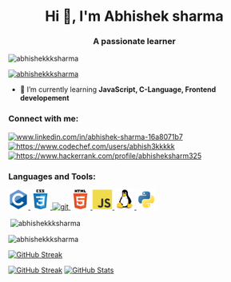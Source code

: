 <h1 align="center">Hi 👋, I'm Abhishek sharma</h1>
<h3 align="center">A passionate learner </h3>

<p align="left"> <img src="https://komarev.com/ghpvc/?username=abhishekkksharma&label=Profile%20views&color=0e75b6&style=flat" alt="abhishekkksharma" /> </p>

<p align="left"> <a href="https://github.com/ryo-ma/github-profile-trophy"><img src="https://github-profile-trophy.vercel.app/?username=abhishekkksharma" alt="abhishekkksharma" /></a> </p>

- 🌱 I’m currently learning **JavaScript, C-Language, Frontend developement**

<h3 align="left">Connect with me:</h3>
<p align="left">
<a href="https://linkedin.com/in/www.linkedin.com/in/abhishek-sharma-16a8071b7" target="blank"><img align="center" src="https://raw.githubusercontent.com/rahuldkjain/github-profile-readme-generator/master/src/images/icons/Social/linked-in-alt.svg" alt="www.linkedin.com/in/abhishek-sharma-16a8071b7" height="30" width="40" /></a>
<a href="https://www.codechef.com/users/https://www.codechef.com/users/abhish3kkkkk" target="blank"><img align="center" src="https://cdn.jsdelivr.net/npm/simple-icons@3.1.0/icons/codechef.svg" alt="https://www.codechef.com/users/abhish3kkkkk" height="30" width="40" /></a>
<a href="https://www.hackerrank.com/https://www.hackerrank.com/profile/abhisheksharm325" target="blank"><img align="center" src="https://raw.githubusercontent.com/rahuldkjain/github-profile-readme-generator/master/src/images/icons/Social/hackerrank.svg" alt="https://www.hackerrank.com/profile/abhisheksharm325" height="30" width="40" /></a>
</p>

<h3 align="left">Languages and Tools:</h3>
<p align="left"> <a href="https://www.cprogramming.com/" target="_blank" rel="noreferrer"> <img src="https://raw.githubusercontent.com/devicons/devicon/master/icons/c/c-original.svg" alt="c" width="40" height="40"/> </a> <a href="https://www.w3schools.com/css/" target="_blank" rel="noreferrer"> <img src="https://raw.githubusercontent.com/devicons/devicon/master/icons/css3/css3-original-wordmark.svg" alt="css3" width="40" height="40"/> </a> <a href="https://git-scm.com/" target="_blank" rel="noreferrer"> <img src="https://www.vectorlogo.zone/logos/git-scm/git-scm-icon.svg" alt="git" width="40" height="40"/> </a> <a href="https://www.w3.org/html/" target="_blank" rel="noreferrer"> <img src="https://raw.githubusercontent.com/devicons/devicon/master/icons/html5/html5-original-wordmark.svg" alt="html5" width="40" height="40"/> </a> <a href="https://developer.mozilla.org/en-US/docs/Web/JavaScript" target="_blank" rel="noreferrer"> <img src="https://raw.githubusercontent.com/devicons/devicon/master/icons/javascript/javascript-original.svg" alt="javascript" width="40" height="40"/> </a> <a href="https://www.linux.org/" target="_blank" rel="noreferrer"> <img src="https://raw.githubusercontent.com/devicons/devicon/master/icons/linux/linux-original.svg" alt="linux" width="40" height="40"/> </a> <a href="https://www.python.org" target="_blank" rel="noreferrer"> <img src="https://raw.githubusercontent.com/devicons/devicon/master/icons/python/python-original.svg" alt="python" width="40" height="40"/> </a> </p>

<p>&nbsp;<img align="center" src="https://github-readme-stats.vercel.app/api?username=abhishekkksharma&show_icons=true&locale=en" alt="abhishekkksharma" /></p>





<p><img align="center" src="https://github-readme-streak-stats.herokuapp.com/?user=abhishekkksharma&" alt="abhishekkksharma" /></p>
<a href="https://git.io/streak-stats"><img src="https://streak-stats.demolab.com?user=abhishekkksharma" alt="GitHub Streak" /></a>

[![GitHub Streak](https://streak-stats.demolab.com?user=abhishekkksharma)](https://git.io/streak-stats)
[![GitHub Stats](https://github-readme-stats.vercel.app/api?username=abhishekkksharma)](https://github.com/anuraghazra/github-readme-stats)

